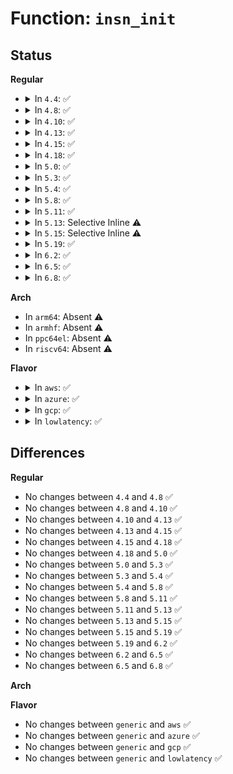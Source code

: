 # Function: <code>insn_init</code>

## Status
<b>Regular</b>
<ul>
<li>
<details>
<summary>In <code>4.4</code>: ✅</summary>

```c
void insn_init(struct insn *insn, const void *kaddr, int buf_len, int x86_64);
```

**Collision:** Unique Global

**Inline:** No

**Transformation:** False

**Instances:**

```
In arch/x86/lib/insn.c (ffffffff813f71a0)
Location: arch/x86/lib/insn.c:53
Inline: False
Direct callers:
  - arch/x86/events/intel/ds.c:intel_pmu_pebs_fixup_ip
  - arch/x86/events/intel/lbr.c:branch_type
  - arch/x86/kernel/kprobes/core.c:can_probe
  - arch/x86/kernel/kprobes/core.c:__copy_instruction
  - arch/x86/kernel/kprobes/core.c:__copy_instruction
  - arch/x86/kernel/kprobes/opt.c:can_optimize
  - arch/x86/kernel/uprobes.c:arch_uprobe_analyze_insn
  - arch/x86/mm/mpx.c:mpx_generate_siginfo
```
**Symbols:**

```
ffffffff813f71a0-ffffffff813f720c: insn_init (STB_GLOBAL)
```
</details>
</li>
<li>
<details>
<summary>In <code>4.8</code>: ✅</summary>

```c
void insn_init(struct insn *insn, const void *kaddr, int buf_len, int x86_64);
```

**Collision:** Unique Global

**Inline:** No

**Transformation:** False

**Instances:**

```
In arch/x86/lib/insn.c (ffffffff8143ddf0)
Location: arch/x86/lib/insn.c:53
Inline: False
Direct callers:
  - arch/x86/events/intel/ds.c:intel_pmu_pebs_fixup_ip
  - arch/x86/events/intel/lbr.c:branch_type
  - arch/x86/kernel/kprobes/core.c:__copy_instruction
  - arch/x86/kernel/kprobes/core.c:__copy_instruction
  - arch/x86/kernel/kprobes/core.c:can_probe
  - arch/x86/kernel/kprobes/opt.c:can_optimize
  - arch/x86/kernel/uprobes.c:arch_uprobe_analyze_insn
  - arch/x86/mm/mpx.c:mpx_generate_siginfo
```
**Symbols:**

```
ffffffff8143ddf0-ffffffff8143de5c: insn_init (STB_GLOBAL)
```
</details>
</li>
<li>
<details>
<summary>In <code>4.10</code>: ✅</summary>

```c
void insn_init(struct insn *insn, const void *kaddr, int buf_len, int x86_64);
```

**Collision:** Unique Global

**Inline:** No

**Transformation:** False

**Instances:**

```
In arch/x86/lib/insn.c (ffffffff8145ad70)
Location: arch/x86/lib/insn.c:53
Inline: False
Direct callers:
  - arch/x86/events/intel/ds.c:intel_pmu_pebs_fixup_ip
  - arch/x86/events/intel/lbr.c:branch_type
  - arch/x86/kernel/kprobes/core.c:__copy_instruction
  - arch/x86/kernel/kprobes/core.c:__copy_instruction
  - arch/x86/kernel/kprobes/core.c:can_probe
  - arch/x86/kernel/kprobes/opt.c:can_optimize
  - arch/x86/kernel/uprobes.c:arch_uprobe_analyze_insn
  - arch/x86/mm/mpx.c:mpx_generate_siginfo
```
**Symbols:**

```
ffffffff8145ad70-ffffffff8145addc: insn_init (STB_GLOBAL)
```
</details>
</li>
<li>
<details>
<summary>In <code>4.13</code>: ✅</summary>

```c
void insn_init(struct insn *insn, const void *kaddr, int buf_len, int x86_64);
```

**Collision:** Unique Global

**Inline:** No

**Transformation:** False

**Instances:**

```
In arch/x86/lib/insn.c (ffffffff818fcb00)
Location: arch/x86/lib/insn.c:53
Inline: False
Direct callers:
  - arch/x86/events/intel/ds.c:intel_pmu_pebs_fixup_ip
  - arch/x86/events/intel/lbr.c:branch_type
  - arch/x86/kernel/kprobes/core.c:can_probe
  - arch/x86/kernel/kprobes/opt.c:can_optimize
  - arch/x86/kernel/uprobes.c:arch_uprobe_analyze_insn
  - arch/x86/mm/mpx.c:mpx_generate_siginfo
```
**Symbols:**

```
ffffffff818fcb00-ffffffff818fcb74: insn_init (STB_GLOBAL)
```
</details>
</li>
<li>
<details>
<summary>In <code>4.15</code>: ✅</summary>

```c
void insn_init(struct insn *insn, const void *kaddr, int buf_len, int x86_64);
```

**Collision:** Unique Global

**Inline:** No

**Transformation:** False

**Instances:**

```
In arch/x86/lib/insn.c (ffffffff819845b0)
Location: arch/x86/lib/insn.c:53
Inline: False
Direct callers:
  - arch/x86/events/intel/ds.c:intel_pmu_pebs_fixup_ip
  - arch/x86/events/intel/lbr.c:branch_type
  - arch/x86/kernel/kprobes/core.c:can_probe
  - arch/x86/kernel/kprobes/opt.c:can_optimize
  - arch/x86/kernel/uprobes.c:arch_uprobe_analyze_insn
  - arch/x86/kernel/umip.c:fixup_umip_exception
  - arch/x86/mm/mpx.c:mpx_generate_siginfo
```
**Symbols:**

```
ffffffff819845b0-ffffffff81984624: insn_init (STB_GLOBAL)
```
</details>
</li>
<li>
<details>
<summary>In <code>4.18</code>: ✅</summary>

```c
void insn_init(struct insn *insn, const void *kaddr, int buf_len, int x86_64);
```

**Collision:** Unique Global

**Inline:** No

**Transformation:** False

**Instances:**

```
In arch/x86/lib/insn.c (ffffffff819e0ae0)
Location: arch/x86/lib/insn.c:53
Inline: False
Direct callers:
  - arch/x86/events/intel/ds.c:intel_pmu_pebs_fixup_ip
  - arch/x86/events/intel/lbr.c:branch_type
  - arch/x86/kernel/kprobes/core.c:can_probe
  - arch/x86/kernel/kprobes/opt.c:can_optimize
  - arch/x86/kernel/uprobes.c:arch_uprobe_analyze_insn
  - arch/x86/kernel/umip.c:fixup_umip_exception
  - arch/x86/mm/mpx.c:mpx_generate_siginfo
```
**Symbols:**

```
ffffffff819e0ae0-ffffffff819e0b54: insn_init (STB_GLOBAL)
```
</details>
</li>
<li>
<details>
<summary>In <code>5.0</code>: ✅</summary>

```c
void insn_init(struct insn *insn, const void *kaddr, int buf_len, int x86_64);
```

**Collision:** Unique Global

**Inline:** No

**Transformation:** False

**Instances:**

```
In arch/x86/lib/insn.c (ffffffff81a1ba90)
Location: arch/x86/lib/insn.c:53
Inline: False
Direct callers:
  - arch/x86/events/intel/ds.c:intel_pmu_pebs_fixup_ip
  - arch/x86/events/intel/lbr.c:branch_type
  - arch/x86/kernel/kprobes/core.c:can_probe
  - arch/x86/kernel/kprobes/opt.c:can_optimize
  - arch/x86/kernel/uprobes.c:arch_uprobe_analyze_insn
  - arch/x86/kernel/umip.c:fixup_umip_exception
  - arch/x86/mm/mpx.c:mpx_fault_info
```
**Symbols:**

```
ffffffff81a1ba90-ffffffff81a1bb04: insn_init (STB_GLOBAL)
```
</details>
</li>
<li>
<details>
<summary>In <code>5.3</code>: ✅</summary>

```c
void insn_init(struct insn *insn, const void *kaddr, int buf_len, int x86_64);
```

**Collision:** Unique Global

**Inline:** No

**Transformation:** False

**Instances:**

```
In arch/x86/lib/insn.c (ffffffff81a8b860)
Location: arch/x86/lib/insn.c:40
Inline: False
Direct callers:
  - arch/x86/events/intel/ds.c:intel_pmu_pebs_fixup_ip
  - arch/x86/events/intel/lbr.c:branch_type
  - arch/x86/kernel/kprobes/core.c:can_probe
  - arch/x86/kernel/kprobes/opt.c:can_optimize
  - arch/x86/kernel/uprobes.c:arch_uprobe_analyze_insn
  - arch/x86/kernel/umip.c:fixup_umip_exception
  - arch/x86/mm/mpx.c:mpx_fault_info
```
**Symbols:**

```
ffffffff81a8b860-ffffffff81a8b8cc: insn_init (STB_GLOBAL)
```
</details>
</li>
<li>
<details>
<summary>In <code>5.4</code>: ✅</summary>

```c
void insn_init(struct insn *insn, const void *kaddr, int buf_len, int x86_64);
```

**Collision:** Unique Global

**Inline:** No

**Transformation:** False

**Instances:**

```
In arch/x86/lib/insn.c (ffffffff81ac2b20)
Location: arch/x86/lib/insn.c:40
Inline: False
Direct callers:
  - arch/x86/events/intel/ds.c:intel_pmu_pebs_fixup_ip
  - arch/x86/events/intel/lbr.c:branch_type
  - arch/x86/kernel/kprobes/core.c:can_probe
  - arch/x86/kernel/kprobes/opt.c:can_optimize
  - arch/x86/kernel/uprobes.c:arch_uprobe_analyze_insn
  - arch/x86/kernel/umip.c:fixup_umip_exception
  - arch/x86/mm/mpx.c:mpx_fault_info
```
**Symbols:**

```
ffffffff81ac2b20-ffffffff81ac2b8c: insn_init (STB_GLOBAL)
```
</details>
</li>
<li>
<details>
<summary>In <code>5.8</code>: ✅</summary>

```c
void insn_init(struct insn *insn, const void *kaddr, int buf_len, int x86_64);
```

**Collision:** Unique Global

**Inline:** No

**Transformation:** False

**Instances:**

```
In arch/x86/lib/insn.c (ffffffff815ff160)
Location: arch/x86/lib/insn.c:42
Inline: False
Direct callers:
  - arch/x86/events/intel/ds.c:intel_pmu_pebs_fixup_ip
  - arch/x86/events/intel/lbr.c:branch_type
  - arch/x86/kernel/traps.c:get_kernel_gp_address
  - arch/x86/kernel/alternative.c:text_poke_loc_init
  - arch/x86/kernel/kprobes/core.c:can_probe
  - arch/x86/kernel/kprobes/opt.c:can_optimize
  - arch/x86/kernel/uprobes.c:uprobe_init_insn
  - arch/x86/kernel/umip.c:fixup_umip_exception
```
**Symbols:**

```
ffffffff815ff160-ffffffff815ff1cc: insn_init (STB_GLOBAL)
```
</details>
</li>
<li>
<details>
<summary>In <code>5.11</code>: ✅</summary>

```c
void insn_init(struct insn *insn, const void *kaddr, int buf_len, int x86_64);
```

**Collision:** Unique Global

**Inline:** No

**Transformation:** False

**Instances:**

```
In arch/x86/lib/insn.c (ffffffff81624130)
Location: arch/x86/lib/insn.c:42
Inline: False
Direct callers:
  - arch/x86/events/intel/ds.c:intel_pmu_pebs_fixup_ip
  - arch/x86/events/intel/lbr.c:branch_type
  - arch/x86/kernel/traps.c:get_kernel_gp_address
  - arch/x86/kernel/alternative.c:text_poke_loc_init
  - arch/x86/kernel/cpu/mce/severity.c:is_copy_from_user
  - arch/x86/kernel/kprobes/core.c:can_probe
  - arch/x86/kernel/kprobes/opt.c:can_optimize
  - arch/x86/kernel/uprobes.c:uprobe_init_insn
  - arch/x86/kernel/sev-es.c:vc_decode_insn
  - arch/x86/lib/insn-eval.c:insn_decode
```
**Symbols:**

```
ffffffff81624130-ffffffff8162419c: insn_init (STB_GLOBAL)
```
</details>
</li>
<li>
<details>
<summary>In <code>5.13</code>: Selective Inline ⚠️</summary>

```c
void insn_init(struct insn *insn, const void *kaddr, int buf_len, int x86_64);
```

**Collision:** Unique Global

**Inline:** Selective

**Transformation:** False

**Instances:**

```
In arch/x86/lib/insn.c (ffffffff81607c92)
Location: arch/x86/lib/insn.c:60
Inline: True
Inline callers:
  - arch/x86/lib/insn.c:insn_decode
Direct callers:
  - arch/x86/events/intel/ds.c:intel_pmu_pebs_fixup_ip
  - arch/x86/events/intel/lbr.c:branch_type
  - arch/x86/lib/insn-eval.c:insn_decode_from_regs
  - arch/x86/lib/insn.c:insn_decode
```
**Symbols:**

```
ffffffff816077d0-ffffffff8160783b: insn_init (STB_GLOBAL)
```
</details>
</li>
<li>
<details>
<summary>In <code>5.15</code>: Selective Inline ⚠️</summary>

```c
void insn_init(struct insn *insn, const void *kaddr, int buf_len, int x86_64);
```

**Collision:** Unique Global

**Inline:** Selective

**Transformation:** False

**Instances:**

```
In arch/x86/lib/insn.c (ffffffff816768d2)
Location: arch/x86/lib/insn.c:61
Inline: True
Inline callers:
  - arch/x86/lib/insn.c:insn_decode
Direct callers:
  - arch/x86/events/intel/ds.c:intel_pmu_pebs_fixup_ip
  - arch/x86/events/intel/lbr.c:branch_type
  - arch/x86/lib/insn-eval.c:insn_decode_from_regs
  - arch/x86/lib/insn.c:insn_decode
```
**Symbols:**

```
ffffffff81676400-ffffffff8167646b: insn_init (STB_GLOBAL)
```
</details>
</li>
<li>
<details>
<summary>In <code>5.19</code>: ✅</summary>

```c
void insn_init(struct insn *insn, const void *kaddr, int buf_len, int x86_64);
```

**Collision:** Unique Global

**Inline:** No

**Transformation:** False

**Instances:**

```
In arch/x86/lib/insn.c (ffffffff81790940)
Location: arch/x86/lib/insn.c:61
Inline: False
Direct callers:
  - arch/x86/events/intel/ds.c:intel_pmu_pebs_fixup_ip
  - arch/x86/events/intel/lbr.c:branch_type
  - arch/x86/lib/insn-eval.c:insn_decode_from_regs
  - arch/x86/lib/insn.c:insn_decode
  - arch/x86/lib/insn.c:insn_decode
```
**Symbols:**

```
ffffffff81790940-ffffffff817909bf: insn_init (STB_GLOBAL)
```
</details>
</li>
<li>
<details>
<summary>In <code>6.2</code>: ✅</summary>

```c
void insn_init(struct insn *insn, const void *kaddr, int buf_len, int x86_64);
```

**Collision:** Unique Global

**Inline:** No

**Transformation:** False

**Instances:**

```
In arch/x86/lib/insn.c (ffffffff8204e580)
Location: arch/x86/lib/insn.c:61
Inline: False
Direct callers:
  - arch/x86/events/utils.c:get_branch_type
  - arch/x86/events/utils.c:get_branch_type
  - arch/x86/events/intel/ds.c:intel_pmu_pebs_fixup_ip
  - arch/x86/lib/insn-eval.c:insn_decode_from_regs
  - arch/x86/lib/insn.c:insn_decode
  - arch/x86/lib/insn.c:insn_decode
```
**Symbols:**

```
ffffffff8204e580-ffffffff8204e5ff: insn_init (STB_GLOBAL)
```
</details>
</li>
<li>
<details>
<summary>In <code>6.5</code>: ✅</summary>

```c
void insn_init(struct insn *insn, const void *kaddr, int buf_len, int x86_64);
```

**Collision:** Unique Global

**Inline:** No

**Transformation:** False

**Instances:**

```
In arch/x86/lib/insn.c (ffffffff820cce00)
Location: arch/x86/lib/insn.c:61
Inline: False
Direct callers:
  - arch/x86/events/utils.c:get_branch_type
  - arch/x86/events/utils.c:get_branch_type
  - arch/x86/events/intel/ds.c:intel_pmu_pebs_fixup_ip
  - arch/x86/lib/insn-eval.c:insn_decode_from_regs
  - arch/x86/lib/insn.c:insn_decode
  - arch/x86/lib/insn.c:insn_decode
```
**Symbols:**

```
ffffffff820cce00-ffffffff820cce7f: insn_init (STB_GLOBAL)
```
</details>
</li>
<li>
<details>
<summary>In <code>6.8</code>: ✅</summary>

```c
void insn_init(struct insn *insn, const void *kaddr, int buf_len, int x86_64);
```

**Collision:** Unique Global

**Inline:** No

**Transformation:** False

**Instances:**

```
In arch/x86/lib/insn.c (ffffffff821a7620)
Location: arch/x86/lib/insn.c:61
Inline: False
Direct callers:
  - arch/x86/events/utils.c:get_branch_type
  - arch/x86/events/utils.c:get_branch_type
  - arch/x86/events/intel/ds.c:intel_pmu_pebs_fixup_ip
  - arch/x86/lib/insn-eval.c:insn_decode_from_regs
  - arch/x86/lib/insn.c:insn_decode
  - arch/x86/lib/insn.c:insn_decode
```
**Symbols:**

```
ffffffff821a7620-ffffffff821a769f: insn_init (STB_GLOBAL)
```
</details>
</li>
</ul>
<b>Arch</b>
<ul>
<li>
In <code>arm64</code>: Absent ⚠️
</li>
<li>
In <code>armhf</code>: Absent ⚠️
</li>
<li>
In <code>ppc64el</code>: Absent ⚠️
</li>
<li>
In <code>riscv64</code>: Absent ⚠️
</li>
</ul>
<b>Flavor</b>
<ul>
<li>
<details>
<summary>In <code>aws</code>: ✅</summary>

```c
void insn_init(struct insn *insn, const void *kaddr, int buf_len, int x86_64);
```

**Collision:** Unique Global

**Inline:** No

**Transformation:** False

**Instances:**

```
In arch/x86/lib/insn.c (ffffffff81a61970)
Location: arch/x86/lib/insn.c:40
Inline: False
Direct callers:
  - arch/x86/events/intel/ds.c:intel_pmu_pebs_fixup_ip
  - arch/x86/events/intel/lbr.c:branch_type
  - arch/x86/kernel/kprobes/core.c:can_probe
  - arch/x86/kernel/kprobes/opt.c:can_optimize
  - arch/x86/kernel/uprobes.c:arch_uprobe_analyze_insn
  - arch/x86/kernel/umip.c:fixup_umip_exception
  - arch/x86/mm/mpx.c:mpx_fault_info
```
**Symbols:**

```
ffffffff81a61970-ffffffff81a619dc: insn_init (STB_GLOBAL)
```
</details>
</li>
<li>
<details>
<summary>In <code>azure</code>: ✅</summary>

```c
void insn_init(struct insn *insn, const void *kaddr, int buf_len, int x86_64);
```

**Collision:** Unique Global

**Inline:** No

**Transformation:** False

**Instances:**

```
In arch/x86/lib/insn.c (ffffffff81a1e9e0)
Location: arch/x86/lib/insn.c:40
Inline: False
Direct callers:
  - arch/x86/events/intel/ds.c:intel_pmu_pebs_fixup_ip
  - arch/x86/events/intel/lbr.c:branch_type
  - arch/x86/kernel/kprobes/core.c:can_probe
  - arch/x86/kernel/kprobes/opt.c:can_optimize
  - arch/x86/kernel/uprobes.c:arch_uprobe_analyze_insn
  - arch/x86/kernel/umip.c:fixup_umip_exception
  - arch/x86/mm/mpx.c:mpx_fault_info
```
**Symbols:**

```
ffffffff81a1e9e0-ffffffff81a1ea4c: insn_init (STB_GLOBAL)
```
</details>
</li>
<li>
<details>
<summary>In <code>gcp</code>: ✅</summary>

```c
void insn_init(struct insn *insn, const void *kaddr, int buf_len, int x86_64);
```

**Collision:** Unique Global

**Inline:** No

**Transformation:** False

**Instances:**

```
In arch/x86/lib/insn.c (ffffffff81acdd60)
Location: arch/x86/lib/insn.c:40
Inline: False
Direct callers:
  - arch/x86/events/intel/ds.c:intel_pmu_pebs_fixup_ip
  - arch/x86/events/intel/lbr.c:branch_type
  - arch/x86/kernel/kprobes/core.c:can_probe
  - arch/x86/kernel/kprobes/opt.c:can_optimize
  - arch/x86/kernel/uprobes.c:arch_uprobe_analyze_insn
  - arch/x86/kernel/umip.c:fixup_umip_exception
  - arch/x86/mm/mpx.c:mpx_fault_info
```
**Symbols:**

```
ffffffff81acdd60-ffffffff81acddcc: insn_init (STB_GLOBAL)
```
</details>
</li>
<li>
<details>
<summary>In <code>lowlatency</code>: ✅</summary>

```c
void insn_init(struct insn *insn, const void *kaddr, int buf_len, int x86_64);
```

**Collision:** Unique Global

**Inline:** No

**Transformation:** False

**Instances:**

```
In arch/x86/lib/insn.c (ffffffff81ada270)
Location: arch/x86/lib/insn.c:40
Inline: False
Direct callers:
  - arch/x86/events/intel/ds.c:intel_pmu_pebs_fixup_ip
  - arch/x86/events/intel/lbr.c:branch_type
  - arch/x86/kernel/kprobes/core.c:can_probe
  - arch/x86/kernel/kprobes/opt.c:can_optimize
  - arch/x86/kernel/uprobes.c:arch_uprobe_analyze_insn
  - arch/x86/kernel/umip.c:fixup_umip_exception
  - arch/x86/mm/mpx.c:mpx_fault_info
```
**Symbols:**

```
ffffffff81ada270-ffffffff81ada2dc: insn_init (STB_GLOBAL)
```
</details>
</li>
</ul>

## Differences
<b>Regular</b>
<ul>
<li>
No changes between <code>4.4</code> and <code>4.8</code> ✅
</li>
<li>
No changes between <code>4.8</code> and <code>4.10</code> ✅
</li>
<li>
No changes between <code>4.10</code> and <code>4.13</code> ✅
</li>
<li>
No changes between <code>4.13</code> and <code>4.15</code> ✅
</li>
<li>
No changes between <code>4.15</code> and <code>4.18</code> ✅
</li>
<li>
No changes between <code>4.18</code> and <code>5.0</code> ✅
</li>
<li>
No changes between <code>5.0</code> and <code>5.3</code> ✅
</li>
<li>
No changes between <code>5.3</code> and <code>5.4</code> ✅
</li>
<li>
No changes between <code>5.4</code> and <code>5.8</code> ✅
</li>
<li>
No changes between <code>5.8</code> and <code>5.11</code> ✅
</li>
<li>
No changes between <code>5.11</code> and <code>5.13</code> ✅
</li>
<li>
No changes between <code>5.13</code> and <code>5.15</code> ✅
</li>
<li>
No changes between <code>5.15</code> and <code>5.19</code> ✅
</li>
<li>
No changes between <code>5.19</code> and <code>6.2</code> ✅
</li>
<li>
No changes between <code>6.2</code> and <code>6.5</code> ✅
</li>
<li>
No changes between <code>6.5</code> and <code>6.8</code> ✅
</li>
</ul>
<b>Arch</b>
<ul>
</ul>
<b>Flavor</b>
<ul>
<li>
No changes between <code>generic</code> and <code>aws</code> ✅
</li>
<li>
No changes between <code>generic</code> and <code>azure</code> ✅
</li>
<li>
No changes between <code>generic</code> and <code>gcp</code> ✅
</li>
<li>
No changes between <code>generic</code> and <code>lowlatency</code> ✅
</li>
</ul>

